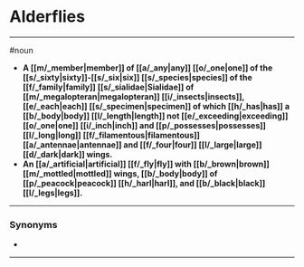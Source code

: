 # Alderflies
---
#noun
- **A [[m/_member|member]] of [[a/_any|any]] [[o/_one|one]] of the [[s/_sixty|sixty]]-[[s/_six|six]] [[s/_species|species]] of the [[f/_family|family]] [[s/_sialidae|Sialidae]] of [[m/_megalopteran|megalopteran]] [[i/_insects|insects]], [[e/_each|each]] [[s/_specimen|specimen]] of which [[h/_has|has]] a [[b/_body|body]] [[l/_length|length]] not [[e/_exceeding|exceeding]] [[o/_one|one]] [[i/_inch|inch]] and [[p/_possesses|possesses]] [[l/_long|long]] [[f/_filamentous|filamentous]] [[a/_antennae|antennae]] and [[f/_four|four]] [[l/_large|large]] [[d/_dark|dark]] wings.**
- **An [[a/_artificial|artificial]] [[f/_fly|fly]] with [[b/_brown|brown]] [[m/_mottled|mottled]] wings, [[b/_body|body]] of [[p/_peacock|peacock]] [[h/_harl|harl]], and [[b/_black|black]] [[l/_legs|legs]].**
---
### Synonyms
- 
---
